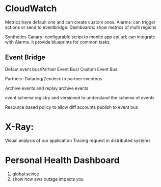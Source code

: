 # CloudWatch

Metrics:have default one and can create custom ones.
Alarms: can trigger actions or send to eventbridge.
Dashboards: show metrics of multi regions

Synthetics Canary: configurable script to monito app api,url; can integrate with Alarms. it provide blueprints for common tasks.

## Event Bridge

Defaut event bus/Partner Event Bus/ Custom Event Bus

Partners: Datadog/Zendesk to partner eventbus

Archive events and replay archive events

event schema registry and versioned to understand the schema of events

Resource based policy to allow diff accounts publish to event bus

# X-Ray:

Visual analysis of our application
Tracing request in distributed systems

# Personal Health Dashboard

1. global sevice
2. show how aws outage impacts you
